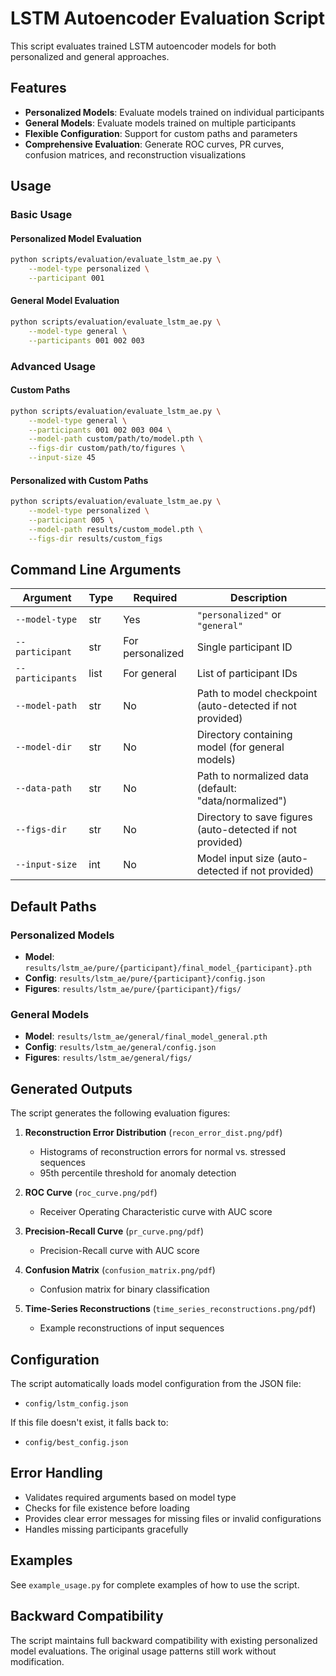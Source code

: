 # LSTM Autoencoder Evaluation Script

This script evaluates trained LSTM autoencoder models for both personalized and general approaches.

## Features

- **Personalized Models**: Evaluate models trained on individual participants
- **General Models**: Evaluate models trained on multiple participants
- **Flexible Configuration**: Support for custom paths and parameters
- **Comprehensive Evaluation**: Generate ROC curves, PR curves, confusion matrices, and reconstruction visualizations

## Usage

### Basic Usage

#### Personalized Model Evaluation
```bash
python scripts/evaluation/evaluate_lstm_ae.py \
    --model-type personalized \
    --participant 001
```

#### General Model Evaluation
```bash
python scripts/evaluation/evaluate_lstm_ae.py \
    --model-type general \
    --participants 001 002 003
```

### Advanced Usage

#### Custom Paths
```bash
python scripts/evaluation/evaluate_lstm_ae.py \
    --model-type general \
    --participants 001 002 003 004 \
    --model-path custom/path/to/model.pth \
    --figs-dir custom/path/to/figures \
    --input-size 45
```

#### Personalized with Custom Paths
```bash
python scripts/evaluation/evaluate_lstm_ae.py \
    --model-type personalized \
    --participant 005 \
    --model-path results/custom_model.pth \
    --figs-dir results/custom_figs
```

## Command Line Arguments

| Argument | Type | Required | Description |
|----------|------|----------|-------------|
| `--model-type` | str | Yes | `"personalized"` or `"general"` |
| `--participant` | str | For personalized | Single participant ID |
| `--participants` | list | For general | List of participant IDs |
| `--model-path` | str | No | Path to model checkpoint (auto-detected if not provided) |
| `--model-dir` | str | No | Directory containing model (for general models) |
| `--data-path` | str | No | Path to normalized data (default: "data/normalized") |
| `--figs-dir` | str | No | Directory to save figures (auto-detected if not provided) |
| `--input-size` | int | No | Model input size (auto-detected if not provided) |

## Default Paths

### Personalized Models
- **Model**: `results/lstm_ae/pure/{participant}/final_model_{participant}.pth`
- **Config**: `results/lstm_ae/pure/{participant}/config.json`
- **Figures**: `results/lstm_ae/pure/{participant}/figs/`

### General Models
- **Model**: `results/lstm_ae/general/final_model_general.pth`
- **Config**: `results/lstm_ae/general/config.json`
- **Figures**: `results/lstm_ae/general/figs/`

## Generated Outputs

The script generates the following evaluation figures:

1. **Reconstruction Error Distribution** (`recon_error_dist.png/pdf`)
   - Histograms of reconstruction errors for normal vs. stressed sequences
   - 95th percentile threshold for anomaly detection

2. **ROC Curve** (`roc_curve.png/pdf`)
   - Receiver Operating Characteristic curve with AUC score

3. **Precision-Recall Curve** (`pr_curve.png/pdf`)
   - Precision-Recall curve with AUC score

4. **Confusion Matrix** (`confusion_matrix.png/pdf`)
   - Confusion matrix for binary classification

5. **Time-Series Reconstructions** (`time_series_reconstructions.png/pdf`)
   - Example reconstructions of input sequences

## Configuration

The script automatically loads model configuration from the JSON file:
- `config/lstm_config.json`

If this file doesn't exist, it falls back to:
- `config/best_config.json`

## Error Handling

- Validates required arguments based on model type
- Checks for file existence before loading
- Provides clear error messages for missing files or invalid configurations
- Handles missing participants gracefully

## Examples

See `example_usage.py` for complete examples of how to use the script.

## Backward Compatibility

The script maintains full backward compatibility with existing personalized model evaluations. The original usage patterns still work without modification. 